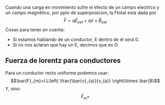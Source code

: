 Cuando una carga en movimiento sufre el efecto de un campo electrico y un campo magnético, por ppio de superposicion, la Ftotal esta dada por
$$\bar{F} = q \bar{E}_{ext}+q \bar{v} \times \bar{B}_{ext}$$Cosas para tener en cuenta: 
- Si estamos hablando de un conductor, E dentro de él será 0. 
- Si no nos aclaran que hay un E, decimos que es O.


## Fuerza de lorentz para conductores
Para un conductor recto uniforme podemos usar:
$$\bar{F}_{m}=I.L\left( \frac{\bar{v}_{a}}{v_{a}} \right)\times \bar{B}$$
Y, sino:
$$\bar{F}_{m}= $$